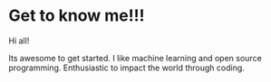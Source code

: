 # Get to know me!!!

Hi all!

Its awesome to get started.
I like machine learning and open source programming. Enthusiastic to impact the world through coding.
